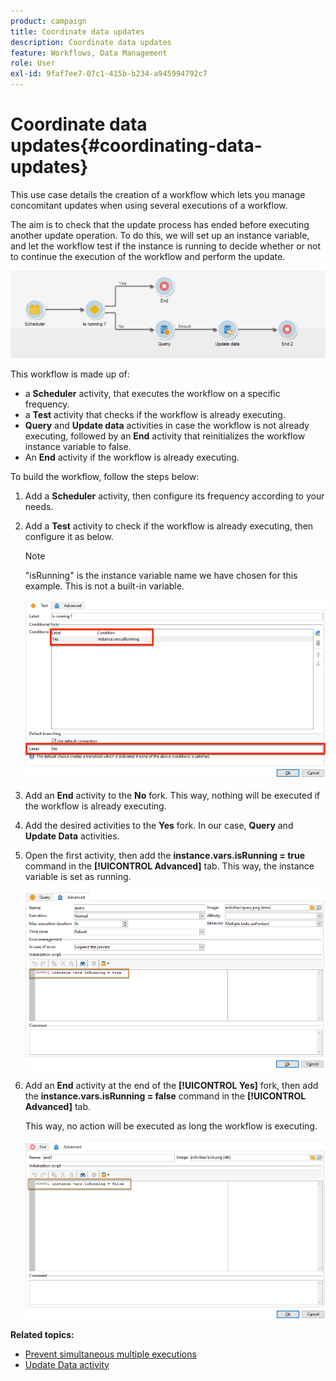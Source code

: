 ```yaml
---
product: campaign
title: Coordinate data updates
description: Coordinate data updates
feature: Workflows, Data Management
role: User
exl-id: 9faf7ee7-07c1-415b-b234-a945994792c7
---
```

# Coordinate data updates{#coordinating-data-updates}



This use case details the creation of a workflow which lets you manage concomitant updates when using several executions of a workflow.

The aim is to check that the update process has ended before executing another update operation. To do this, we will set up an instance variable, and let the workflow test if the instance is running to decide whether or not to continue the execution of the workflow and perform the update.

![](assets/uc_dataupdate_wkf.png)

This workflow is made up of:

* a **Scheduler** activity, that executes the workflow on a specific frequency.
* a **Test** activity that checks if the workflow is already executing.
* **Query** and **Update data** activities in case the workflow is not already executing, followed by an **End** activity that reinitializes the workflow instance variable to false.
* An **End** activity if the workflow is already executing.

To build the workflow, follow the steps below:

1. Add a **Scheduler** activity, then configure its frequency according to your needs.
1. Add a **Test** activity to check if the workflow is already executing, then configure it as below.

   >[!NOTE]
   >
   >"isRunning" is the instance variable name we have chosen for this example. This is not a built-in variable.

   ![](assets/uc_dataupdate_test.png)

1. Add an **End** activity to the **No** fork. This way, nothing will be executed if the workflow is already executing.
1. Add the desired activities to the **Yes** fork. In our case, **Query** and **Update Data** activities.
1. Open the first activity, then add the **instance.vars.isRunning = true** command in the **[!UICONTROL Advanced]** tab. This way, the instance variable is set as running.

   ![](assets/uc_dataupdate_query.png)

1. Add an **End** activity at the end of the **[!UICONTROL Yes]** fork, then add the **instance.vars.isRunning = false** command in the **[!UICONTROL Advanced]** tab.

   This way, no action will be executed as long the workflow is executing.

   ![](assets/uc_dataupdate_end.png)

**Related topics:**

* [Prevent simultaneous multiple executions](monitor-workflow-execution.md#preventing-simultaneous-multiple-executions)
* [Update Data activity](update-data.md)
